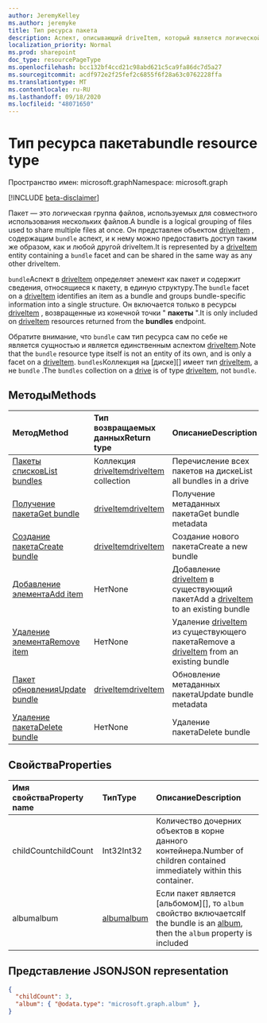```yaml
---
author: JeremyKelley
ms.author: jeremyke
title: Тип ресурса пакета
description: Аспект, описывающий driveItem, который является логической группировкой других элементов driveitem
localization_priority: Normal
ms.prod: sharepoint
doc_type: resourcePageType
ms.openlocfilehash: bcc132bf4ccd21c98abd621c5ca9fa86dc7d5a27
ms.sourcegitcommit: acdf972e2f25fef2c6855f6f28a63c0762228ffa
ms.translationtype: MT
ms.contentlocale: ru-RU
ms.lasthandoff: 09/18/2020
ms.locfileid: "48071650"
---
```

# <a name="bundle-resource-type"></a><span data-ttu-id="777a7-103">Тип ресурса пакета</span><span class="sxs-lookup"><span data-stu-id="777a7-103">bundle resource type</span></span>

<span data-ttu-id="777a7-104">Пространство имен: microsoft.graph</span><span class="sxs-lookup"><span data-stu-id="777a7-104">Namespace: microsoft.graph</span></span>

[!INCLUDE [beta-disclaimer](../../includes/beta-disclaimer.md)]

<span data-ttu-id="777a7-105">Пакет — это логическая группа файлов, используемых для совместного использования нескольких файлов.</span><span class="sxs-lookup"><span data-stu-id="777a7-105">A bundle is a logical grouping of files used to share multiple files at once.</span></span> <span data-ttu-id="777a7-106">Он представлен объектом [driveItem][] , содержащим `bundle` аспект, и к нему можно предоставить доступ таким же образом, как и любой другой driveItem.</span><span class="sxs-lookup"><span data-stu-id="777a7-106">It is represented by a [driveItem][] entity containing a `bundle` facet and can be shared in the same way as any other driveItem.</span></span>

<span data-ttu-id="777a7-107">`bundle`Аспект в [driveItem][] определяет элемент как пакет и содержит сведения, относящиеся к пакету, в единую структуру.</span><span class="sxs-lookup"><span data-stu-id="777a7-107">The `bundle` facet on a [driveItem][] identifies an item as a bundle and groups bundle-specific information into a single structure.</span></span> <span data-ttu-id="777a7-108">Он включается только в ресурсы [driveItem][] , возвращенные из конечной точки " **пакеты** ".</span><span class="sxs-lookup"><span data-stu-id="777a7-108">It is only included on [driveItem][] resources returned from the **bundles** endpoint.</span></span>

<span data-ttu-id="777a7-109">Обратите внимание, что `bundle` сам тип ресурса сам по себе не является сущностью и является единственным аспектом [driveItem][].</span><span class="sxs-lookup"><span data-stu-id="777a7-109">Note that the `bundle` resource type itself is not an entity of its own, and is only a facet on a [driveItem][].</span></span> <span data-ttu-id="777a7-110">`bundles`Коллекция на [диске][] имеет тип [driveItem][], а не `bundle` .</span><span class="sxs-lookup"><span data-stu-id="777a7-110">The `bundles` collection on a [drive][] is of type [driveItem][], not `bundle`.</span></span>

## <a name="methods"></a><span data-ttu-id="777a7-111">Методы</span><span class="sxs-lookup"><span data-stu-id="777a7-111">Methods</span></span>

|                        <span data-ttu-id="777a7-112">Метод</span><span class="sxs-lookup"><span data-stu-id="777a7-112">Method</span></span>             |         <span data-ttu-id="777a7-113">Тип возвращаемых данных</span><span class="sxs-lookup"><span data-stu-id="777a7-113">Return type</span></span>      | <span data-ttu-id="777a7-114">Описание</span><span class="sxs-lookup"><span data-stu-id="777a7-114">Description</span></span>        |
| :---------------------------------------- | :----------------------- | :------------------|
| <span data-ttu-id="777a7-115">[Пакеты списков][bundle-list]</span><span class="sxs-lookup"><span data-stu-id="777a7-115">[List bundles][bundle-list]</span></span>               | <span data-ttu-id="777a7-116">Коллекция [driveItem][]</span><span class="sxs-lookup"><span data-stu-id="777a7-116">[driveItem][] collection</span></span> | <span data-ttu-id="777a7-117">Перечисление всех пакетов на диске</span><span class="sxs-lookup"><span data-stu-id="777a7-117">List all bundles in a drive</span></span> |
| <span data-ttu-id="777a7-118">[Получение пакета][bundle-get]</span><span class="sxs-lookup"><span data-stu-id="777a7-118">[Get bundle][bundle-get]</span></span>                  | <span data-ttu-id="777a7-119">[driveItem][]</span><span class="sxs-lookup"><span data-stu-id="777a7-119">[driveItem][]</span></span>            | <span data-ttu-id="777a7-120">Получение метаданных пакета</span><span class="sxs-lookup"><span data-stu-id="777a7-120">Get bundle metadata</span></span> |
| <span data-ttu-id="777a7-121">[Создание пакета][bundle-create]</span><span class="sxs-lookup"><span data-stu-id="777a7-121">[Create bundle][bundle-create]</span></span>            | <span data-ttu-id="777a7-122">[driveItem][]</span><span class="sxs-lookup"><span data-stu-id="777a7-122">[driveItem][]</span></span>            | <span data-ttu-id="777a7-123">Создание нового пакета</span><span class="sxs-lookup"><span data-stu-id="777a7-123">Create a new bundle</span></span> |
| <span data-ttu-id="777a7-124">[Добавление элемента][bundle-add-item]</span><span class="sxs-lookup"><span data-stu-id="777a7-124">[Add item][bundle-add-item]</span></span>               | <span data-ttu-id="777a7-125">Нет</span><span class="sxs-lookup"><span data-stu-id="777a7-125">None</span></span>                     | <span data-ttu-id="777a7-126">Добавление [driveItem][] в существующий пакет</span><span class="sxs-lookup"><span data-stu-id="777a7-126">Add a [driveItem][] to an existing bundle</span></span> |
| <span data-ttu-id="777a7-127">[Удаление элемента][bundle-remove-item]</span><span class="sxs-lookup"><span data-stu-id="777a7-127">[Remove item][bundle-remove-item]</span></span>         | <span data-ttu-id="777a7-128">Нет</span><span class="sxs-lookup"><span data-stu-id="777a7-128">None</span></span>                     | <span data-ttu-id="777a7-129">Удаление [driveItem][] из существующего пакета</span><span class="sxs-lookup"><span data-stu-id="777a7-129">Remove a [driveItem][] from an existing bundle</span></span> |
| <span data-ttu-id="777a7-130">[Пакет обновления][bundle-update]</span><span class="sxs-lookup"><span data-stu-id="777a7-130">[Update bundle][bundle-update]</span></span>            | <span data-ttu-id="777a7-131">[driveItem][]</span><span class="sxs-lookup"><span data-stu-id="777a7-131">[driveItem][]</span></span>            | <span data-ttu-id="777a7-132">Обновление метаданных пакета</span><span class="sxs-lookup"><span data-stu-id="777a7-132">Update bundle metadata</span></span> |
| <span data-ttu-id="777a7-133">[Удаление пакета][bundle-delete]</span><span class="sxs-lookup"><span data-stu-id="777a7-133">[Delete bundle][bundle-delete]</span></span>            | <span data-ttu-id="777a7-134">Нет</span><span class="sxs-lookup"><span data-stu-id="777a7-134">None</span></span>                     | <span data-ttu-id="777a7-135">Удаление пакета</span><span class="sxs-lookup"><span data-stu-id="777a7-135">Delete bundle</span></span> |


## <a name="properties"></a><span data-ttu-id="777a7-136">Свойства</span><span class="sxs-lookup"><span data-stu-id="777a7-136">Properties</span></span>

| <span data-ttu-id="777a7-137">Имя свойства</span><span class="sxs-lookup"><span data-stu-id="777a7-137">Property name</span></span> | <span data-ttu-id="777a7-138">Тип</span><span class="sxs-lookup"><span data-stu-id="777a7-138">Type</span></span>      | <span data-ttu-id="777a7-139">Описание</span><span class="sxs-lookup"><span data-stu-id="777a7-139">Description</span></span>
|:--------------|:----------|:------------------------------------------------
| <span data-ttu-id="777a7-140">childCount</span><span class="sxs-lookup"><span data-stu-id="777a7-140">childCount</span></span>    | <span data-ttu-id="777a7-141">Int32</span><span class="sxs-lookup"><span data-stu-id="777a7-141">Int32</span></span>     | <span data-ttu-id="777a7-142">Количество дочерних объектов в корне данного контейнера.</span><span class="sxs-lookup"><span data-stu-id="777a7-142">Number of children contained immediately within this container.</span></span>
| <span data-ttu-id="777a7-143">album</span><span class="sxs-lookup"><span data-stu-id="777a7-143">album</span></span>         | <span data-ttu-id="777a7-144">[album][]</span><span class="sxs-lookup"><span data-stu-id="777a7-144">[album][]</span></span> | <span data-ttu-id="777a7-145">Если пакет является [альбомом][], то `album` свойство включается</span><span class="sxs-lookup"><span data-stu-id="777a7-145">If the bundle is an [album][], then the `album` property is included</span></span>

## <a name="json-representation"></a><span data-ttu-id="777a7-146">Представление JSON</span><span class="sxs-lookup"><span data-stu-id="777a7-146">JSON representation</span></span>

<!-- { "blockType": "resource", "@odata.type": "microsoft.graph.bundle" } -->
```json
{
  "childCount": 3,
  "album": { "@odata.type": "microsoft.graph.album" },
}
```

[album]: album.md
[drive]: drive.md
[driveItem]: driveItem.md

[bundle-list]: ../api/bundle-list.md
[bundle-get]: ../api/bundle-get.md
[bundle-create]: ../api/drive-post-bundles.md
[bundle-add-item]: ../api/bundle-addItem.md
[bundle-remove-item]: ../api/bundle-removeItem.md
[bundle-update]: ../api/bundle-update.md
[bundle-delete]: ../api/bundle-delete.md


